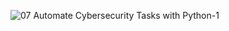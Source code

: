 ![07 Automate Cybersecurity Tasks with Python-1](https://github.com/ButchBytes-sec/ButchBytes-sec/assets/78964580/9f99647d-5d5a-4adb-9090-00d2c0f6205b)
